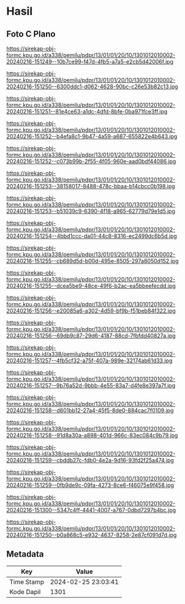# Hasil

## Foto C Plano

https://sirekap-obj-formc.kpu.go.id/a338/pemilu/pdpr/13/01/01/20/10/1301012010002-20240216-151249--10b7ce99-f47d-4fb5-a7a5-e2cb5d42006f.jpg

https://sirekap-obj-formc.kpu.go.id/a338/pemilu/pdpr/13/01/01/20/10/1301012010002-20240216-151250--6300ddc1-d062-4628-90bc-c26e53b82c13.jpg

https://sirekap-obj-formc.kpu.go.id/a338/pemilu/pdpr/13/01/01/20/10/1301012010002-20240216-151251--81e4ce63-a1dc-4dfd-8bfe-0ba971fce3ff.jpg

https://sirekap-obj-formc.kpu.go.id/a338/pemilu/pdpr/13/01/01/20/10/1301012010002-20240216-151252--b4efa8c1-9b47-4a59-a687-655822e4b643.jpg

https://sirekap-obj-formc.kpu.go.id/a338/pemilu/pdpr/13/01/01/20/10/1301012010002-20240216-151252--c073b99b-2f55-4f05-960e-aad0bdf44086.jpg

https://sirekap-obj-formc.kpu.go.id/a338/pemilu/pdpr/13/01/01/20/10/1301012010002-20240216-151253--38158017-8488-478c-bbaa-b14cbcc0b198.jpg

https://sirekap-obj-formc.kpu.go.id/a338/pemilu/pdpr/13/01/01/20/10/1301012010002-20240216-151253--b51039c9-6390-4f18-a965-62779d79e1d5.jpg

https://sirekap-obj-formc.kpu.go.id/a338/pemilu/pdpr/13/01/01/20/10/1301012010002-20240216-151254--4bbd1ccc-da01-44c8-8316-ec2499dc6b5d.jpg

https://sirekap-obj-formc.kpu.go.id/a338/pemilu/pdpr/13/01/01/20/10/1301012010002-20240216-151255--cb689d5d-b00d-495e-8505-297a8050d152.jpg

https://sirekap-obj-formc.kpu.go.id/a338/pemilu/pdpr/13/01/01/20/10/1301012010002-20240216-151255--dcea5be9-48ce-49f6-b2ac-ea5bbeefecdd.jpg

https://sirekap-obj-formc.kpu.go.id/a338/pemilu/pdpr/13/01/01/20/10/1301012010002-20240216-151256--e20085a6-a302-4d59-bf9b-f51beb84f322.jpg

https://sirekap-obj-formc.kpu.go.id/a338/pemilu/pdpr/13/01/01/20/10/1301012010002-20240216-151256--69db9c87-29d6-4187-88cd-7fbfdd40827a.jpg

https://sirekap-obj-formc.kpu.go.id/a338/pemilu/pdpr/13/01/01/20/10/1301012010002-20240216-151257--4fb5cf32-a75f-407a-989e-32174ab61d33.jpg

https://sirekap-obj-formc.kpu.go.id/a338/pemilu/pdpr/13/01/01/20/10/1301012010002-20240216-151257--9b76a52d-9bbb-4e55-83a7-d4fe8e397a7f.jpg

https://sirekap-obj-formc.kpu.go.id/a338/pemilu/pdpr/13/01/01/20/10/1301012010002-20240216-151258--d601bb12-27a4-45f5-8de0-884cac7f0109.jpg

https://sirekap-obj-formc.kpu.go.id/a338/pemilu/pdpr/13/01/01/20/10/1301012010002-20240216-151258--91d8a30a-a898-401d-966c-83ec084c9b79.jpg

https://sirekap-obj-formc.kpu.go.id/a338/pemilu/pdpr/13/01/01/20/10/1301012010002-20240216-151259--cbddb27c-fdb0-4e2a-9d16-93fd2f25a474.jpg

https://sirekap-obj-formc.kpu.go.id/a338/pemilu/pdpr/13/01/01/20/10/1301012010002-20240216-151259--0fb9de9c-09fa-4273-8ce6-f46075e9f458.jpg

https://sirekap-obj-formc.kpu.go.id/a338/pemilu/pdpr/13/01/01/20/10/1301012010002-20240216-151300--5347c4ff-4441-4007-a767-0dbd7297b4bc.jpg

https://sirekap-obj-formc.kpu.go.id/a338/pemilu/pdpr/13/01/01/20/10/1301012010002-20240216-151250--b0a868c5-e932-4637-8258-2e87cf091d7d.jpg


## Metadata

| Key        | Value               |
| ---------- | ------------------- |
| Time Stamp | 2024-02-25 23:03:41 |
| Kode Dapil | 1301                |



